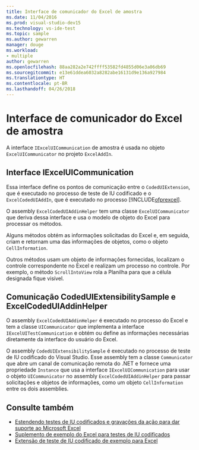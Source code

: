 ```yaml
---
title: Interface de comunicador do Excel de amostra
ms.date: 11/04/2016
ms.prod: visual-studio-dev15
ms.technology: vs-ide-test
ms.topic: sample
ms.author: gewarren
manager: douge
ms.workload:
- multiple
author: gewarren
ms.openlocfilehash: 88aa282a2e742ffff53582fd4855d06e3a06db69
ms.sourcegitcommit: e13e61ddea6032a8282abe16131d9e136a927984
ms.translationtype: HT
ms.contentlocale: pt-BR
ms.lasthandoff: 04/26/2018
---
```

# <a name="sample-excel-communicator-interface"></a>Interface de comunicador do Excel de amostra
A interface `IExcelUICommunication` de amostra é usada no objeto `ExcelUICommunicator` no projeto `ExcelAddIn`.

## <a name="iexceluicommunication-interface"></a>Interface IExcelUICommunication
 Essa interface define os pontos de comunicação entre o `CodedUIExtension`, que é executado no processo de teste de IU codificado e o `ExcelCodedUIAddIn`, que é executado no processo [!INCLUDE[ofprexcel](../test/includes/ofprexcel_md.md)].

 O assembly `ExcelCodedUIAddinHelper` tem uma classe `ExcelUICommunicator` que deriva dessa interface e usa o modelo de objeto do Excel para processar os métodos.

 Alguns métodos obtém as informações solicitadas do Excel e, em seguida, criam e retornam uma das informações de objetos, como o objeto `CellInformation`.

 Outros métodos usam um objeto de informações fornecidas, localizam o controle correspondente no Excel e realizam um processo no controle. Por exemplo, o método `ScrollIntoView` rola a Planilha para que a célula designada fique visível.

## <a name="codeduiextensibilitysample-and-excelcodeduiaddinhelper-communication"></a>Comunicação CodedUIExtensibilitySample e ExcelCodedUIAddinHelper
 O assembly `ExcelCodedUIAddinHelper` é executado no processo do Excel e tem a classe `UICommunicator` que implementa a interface `IExcelUITestCommunication` e obtém ou define as informações necessárias diretamente da interface do usuário do Excel.

 O assembly `CodedUIExtensibilitySample` é executado no processo de teste de IU codificado do Visual Studio. Esse assembly tem a classe `Communicator` que abre um canal de comunicação remota do .NET e fornece uma propriedade `Instance` que usa a interface `IExcelUICommunication` para usar o objeto `UICommunicator` no assembly `ExcelCodedUIAddinHelper` para passar solicitações e objetos de informações, como um objeto `CellInformation` entre os dois assemblies.

## <a name="see-also"></a>Consulte também

- [Estendendo testes de IU codificados e gravações da ação para dar suporte ao Microsoft Excel](../test/extending-coded-ui-tests-and-action-recordings-to-support-microsoft-excel.md)
- [Suplemento de exemplo do Excel para testes de IU codificados](../test/sample-excel-add-in-for-coded-ui-testing.md)
- [Extensão de teste de IU codificado de exemplo para Excel](../test/sample-coded-ui-test-extension-for-excel.md)
